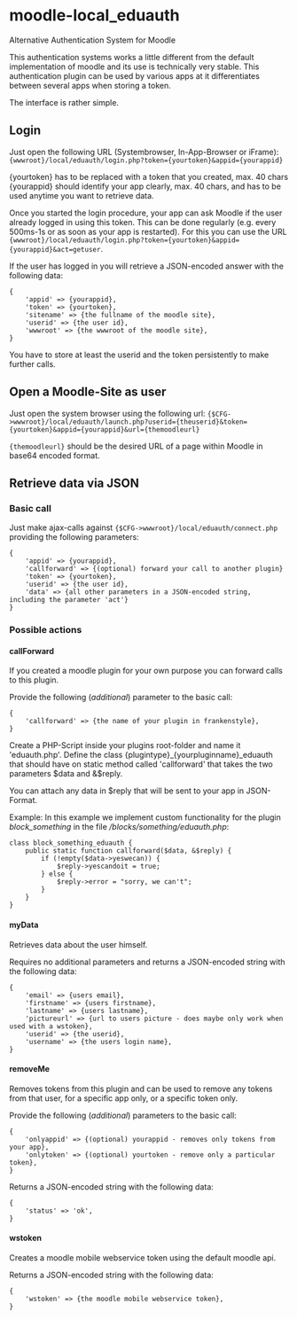 # moodle-local_eduauth
Alternative Authentication System for Moodle

This authentication systems works a little different from the default implementation of moodle and its use is technically very stable. This authentication plugin can be used by various apps at it differentiates between several apps when storing a token.

The interface is rather simple.

## Login
Just open the following URL (Systembrowser, In-App-Browser or iFrame): `{wwwroot}/local/eduauth/login.php?token={yourtoken}&appid={yourappid}`

{yourtoken} has to be replaced with a token that you created, max. 40 chars
{yourappid} should identify your app clearly, max. 40  chars, and has to be used anytime you want to retrieve data.

Once you started the login procedure, your app can ask Moodle if the user already logged in using this token. This can be done regularly (e.g. every 500ms-1s or as soon as your app is restarted). For this you can use the URL `{wwwroot}/local/eduauth/login.php?token={yourtoken}&appid={yourappid}&act=getuser`.

If the user has logged in you will retrieve a JSON-encoded answer with the following data:
```
{
    'appid' => {yourappid},
    'token' => {yourtoken},
    'sitename' => {the fullname of the moodle site},
    'userid' => {the user id},
    'wwwroot' => {the wwwroot of the moodle site},
}
```

You have to store at least the userid and the token persistently to make further calls.

## Open a Moodle-Site as user

Just open the system browser using the following url:
`{$CFG->wwwroot}/local/eduauth/launch.php?userid={theuserid}&token={yourtoken}&appid={yourappid}&url={themoodleurl}`

`{themoodleurl}` should be the desired URL of a page within Moodle in base64 encoded format.

## Retrieve data via JSON
### Basic call
Just make ajax-calls against `{$CFG->wwwroot}/local/eduauth/connect.php` providing the following parameters:

```
{
    'appid' => {yourappid},
    'callforward' => {(optional) forward your call to another plugin}
    'token' => {yourtoken},
    'userid' => {the user id},
    'data' => {all other parameters in a JSON-encoded string, including the parameter 'act'}
}
```

### Possible actions
#### callForward
If you created a moodle plugin for your own purpose you can forward calls to this plugin.

Provide the following (*additional*) parameter to the basic call:
```
{
    'callforward' => {the name of your plugin in frankenstyle},
}
```

Create a PHP-Script inside your plugins root-folder and name it 'eduauth.php'. Define the class {plugintype}_{yourpluginname}_eduauth that should have on static method called 'callforward' that takes the two parameters $data and &$reply.

You can attach any data in $reply that will be sent to your app in JSON-Format.

Example:
In this example we implement custom functionality for the plugin *block_something* in the file */blocks/something/eduauth.php*:

```
class block_something_eduauth {
    public static function callforward($data, &$reply) {
        if (!empty($data->yeswecan)) {
            $reply->yescandoit = true;
        } else {
            $reply->error = "sorry, we can't";
        }
    }
}
```


#### myData
Retrieves data about the user himself.

Requires no additional parameters and returns a JSON-encoded string with the following data:
```
{
    'email' => {users email},
    'firstname' => {users firstname},
    'lastname' => {users lastname},
    'pictureurl' => {url to users picture - does maybe only work when used with a wstoken},
    'userid' => {the userid},
    'username' => {the users login name},
}
```

#### removeMe
Removes tokens from this plugin and can be used to remove any tokens from that user, for a specific app only, or a specific token only.

Provide the following (*additional*) parameters to the basic call:
```
{
    'onlyappid' => {(optional) yourappid - removes only tokens from your app},
    'onlytoken' => {(optional) yourtoken - remove only a particular token},
}
```

Returns a JSON-encoded string with the following data:
```
{
    'status' => 'ok',
}
```

#### wstoken
Creates a moodle mobile webservice token using the default moodle api.

Returns a JSON-encoded string with the following data:
```
{
    'wstoken' => {the moodle mobile webservice token},
}
```
